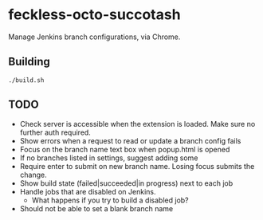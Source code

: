 # feckless-octo-succotash
Manage Jenkins branch configurations, via Chrome.

## Building

`./build.sh`

## TODO
* Check server is accessible when the extension is loaded. Make sure no further auth required.
* Show errors when a request to read or update a branch config fails
* Focus on the branch name text box when popup.html is opened
* If no branches listed in settings, suggest adding some
* Require enter to submit on new branch name. Losing focus submits the change.
* Show build state (failed|succeeded|in progress) next to each job
* Handle jobs that are disabled on Jenkins.
    * What happens if you try to build a disabled job?
* Should not be able to set a blank branch name